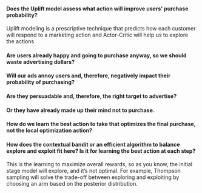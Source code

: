 #### Does the Uplift model assess what action will improve users' purchase probability?
Uplift modeling is a prescriptive technique that predicts how each customer will respond to a marketing action and Actor-Critic will help us to explore the actions
#### Are users already happy and going to purchase anyway, so we should waste advertising dollars?

#### Will our ads annoy users and, therefore, negatively impact their probability of purchasing?

#### Are they persuadable and, therefore, the right target to advertise? 

#### Or they have already made up their mind not to purchase. 

#### How do we learn the best action to take that optimizes the final purchase, not the local optimization action?  

#### How does the contextual bandit or an efficient algorithm to balance explore and exploit fit here? Is it for learning the best action at each step?
This is the learning to maximize overall rewards, so as you know, the initial stage model will explore, and it’s not optimal. For example, Thompson sampling will solve the trade-off between exploring and exploiting by choosing an arm based on the posterior distribution.